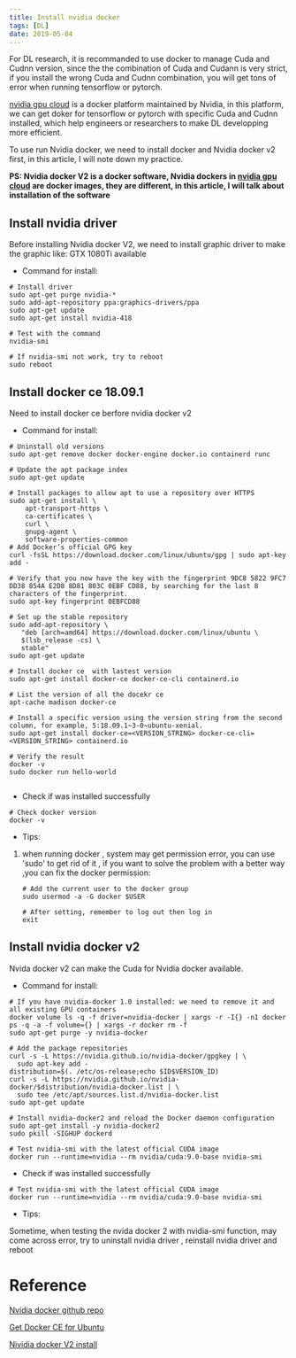 ```yaml
---
title: Install nvidia docker 
tags: [DL]
date: 2019-05-04
---
```


For DL research, it is recommanded to use docker to manage Cuda and Cudnn version, since the the combination of Cuda and Cudann is very strict, if you install the wrong Cuda and Cudnn combination, you will get tons of error when running tensorflow or pytorch.

[nvidia gpu cloud](<https://ngc.nvidia.com/catalog/landing>) is a docker platform maintained by Nvidia, in this platform, we can get doker for tensorflow or pytorch with specific Cuda and Cudnn installed, which help engineers or researchers to make DL developping more efficient.

To use run Nvidia docker, we need to install docker and Nvidia docker v2 first, in this article, I will note down  my practice.

**PS: Nvidia docker V2 is a docker software, Nvidia dockers in [nvidia gpu cloud](<https://ngc.nvidia.com/catalog/landing>) are docker images, they are different, in this article, I will talk about installation of the software**



## Install nvidia driver

Before installing Nvidia docker V2, we need to install graphic driver to make the graphic like: GTX 1080Ti available 

- Command for install:

```shell
# Install driver
sudo apt-get purge nvidia-*
sudo add-apt-repository ppa:graphics-drivers/ppa
sudo apt-get update
sudo apt-get install nvidia-418

# Test with the command
nvidia-smi

# If nvidia-smi not work, try to reboot
sudo reboot

```



## Install docker ce 18.09.1

Need to install docker ce berfore nvidia docker v2

- Command for install:

```shell
# Uninstall old versions
sudo apt-get remove docker docker-engine docker.io containerd runc

# Update the apt package index
sudo apt-get update

# Install packages to allow apt to use a repository over HTTPS
sudo apt-get install \
    apt-transport-https \
    ca-certificates \
    curl \
    gnupg-agent \
    software-properties-common
# Add Docker’s official GPG key
curl -fsSL https://download.docker.com/linux/ubuntu/gpg | sudo apt-key add -

# Verify that you now have the key with the fingerprint 9DC8 5822 9FC7 DD38 854A E2D8 8D81 803C 0EBF CD88, by searching for the last 8 characters of the fingerprint.
sudo apt-key fingerprint 0EBFCD88

# Set up the stable repository
sudo add-apt-repository \
   "deb [arch=amd64] https://download.docker.com/linux/ubuntu \
   $(lsb_release -cs) \
   stable"
sudo apt-get update

# Install docker ce  with lastest version
sudo apt-get install docker-ce docker-ce-cli containerd.io

# List the version of all the docekr ce
apt-cache madison docker-ce

# Install a specific version using the version string from the second column, for example, 5:18.09.1~3-0~ubuntu-xenial.
sudo apt-get install docker-ce=<VERSION_STRING> docker-ce-cli=<VERSION_STRING> containerd.io

# Verify the result
docker -v
sudo docker run hello-world


```



- Check if was installed successfully

```shell
# Check docker version
docker -v
```



- Tips:

1. when running docker , system may get  permission error, you can use 'sudo' to get rid of it , if you want to solve the problem with a better way ,you can fix the docker permission:

   ```shell
   # Add the current user to the docker group
   sudo usermod -a -G docker $USER
   
   # After setting, remember to log out then log in
   exit
   ```

 



## Install nvidia docker v2

Nvida docker v2 can make the Cuda for Nvidia docker available.

- Command for install:

```shell
# If you have nvidia-docker 1.0 installed: we need to remove it and all existing GPU containers
docker volume ls -q -f driver=nvidia-docker | xargs -r -I{} -n1 docker ps -q -a -f volume={} | xargs -r docker rm -f
sudo apt-get purge -y nvidia-docker

# Add the package repositories
curl -s -L https://nvidia.github.io/nvidia-docker/gpgkey | \
  sudo apt-key add -
distribution=$(. /etc/os-release;echo $ID$VERSION_ID)
curl -s -L https://nvidia.github.io/nvidia-docker/$distribution/nvidia-docker.list | \
  sudo tee /etc/apt/sources.list.d/nvidia-docker.list
sudo apt-get update

# Install nvidia-docker2 and reload the Docker daemon configuration
sudo apt-get install -y nvidia-docker2
sudo pkill -SIGHUP dockerd

# Test nvidia-smi with the latest official CUDA image
docker run --runtime=nvidia --rm nvidia/cuda:9.0-base nvidia-smi
```



- Check if was installed successfully

```shell
# Test nvidia-smi with the latest official CUDA image
docker run --runtime=nvidia --rm nvidia/cuda:9.0-base nvidia-smi
```



- Tips:

Sometime, when testing the nvida docker 2 with nvidia-smi function,  may come across error, try to uninstall nvidia driver , reinstall nvidia driver and reboot



# Reference

[Nvidia docker github repo](<https://github.com/NVIDIA/nvidia-docker>)

[Get Docker CE for Ubuntu](<https://docs.docker.com/install/linux/docker-ce/ubuntu/>)

[Nividia docker V2 install](<https://gist.github.com/Brainiarc7/a8ab5f89494d053003454efc3be2d2ef>)



